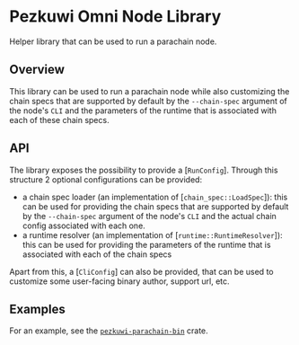 # Pezkuwi Omni Node Library

Helper library that can be used to run a parachain node.

## Overview

This library can be used to run a parachain node while also customizing the chain specs
that are supported by default by the `--chain-spec` argument of the node's `CLI`
and the parameters of the runtime that is associated with each of these chain specs.

## API

The library exposes the possibility to provide a [`RunConfig`]. Through this structure
2 optional configurations can be provided:
- a chain spec loader (an implementation of [`chain_spec::LoadSpec`]): this can be used for
  providing the chain specs that are supported by default by the `--chain-spec` argument of the
  node's `CLI` and the actual chain config associated with each one.
- a runtime resolver (an implementation of [`runtime::RuntimeResolver`]): this can be used for
  providing the parameters of the runtime that is associated with each of the chain specs

Apart from this, a [`CliConfig`] can also be provided, that can be used to customize some
user-facing binary author, support url, etc.

## Examples

For an example, see the [`pezkuwi-parachain-bin`](https://crates.io/crates/pezkuwi-parachain-bin) crate.

